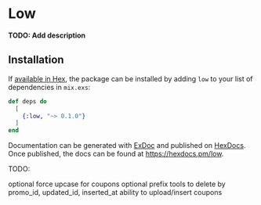 # Low

**TODO: Add description**

## Installation

If [available in Hex](https://hex.pm/docs/publish), the package can be installed
by adding `low` to your list of dependencies in `mix.exs`:

```elixir
def deps do
  [
    {:low, "~> 0.1.0"}
  ]
end
```

Documentation can be generated with [ExDoc](https://github.com/elixir-lang/ex_doc)
and published on [HexDocs](https://hexdocs.pm). Once published, the docs can
be found at <https://hexdocs.pm/low>.




TODO:


optional force upcase for coupons
optional prefix
tools to delete by promo_id, updated_id, inserted_at
ability to upload/insert coupons


